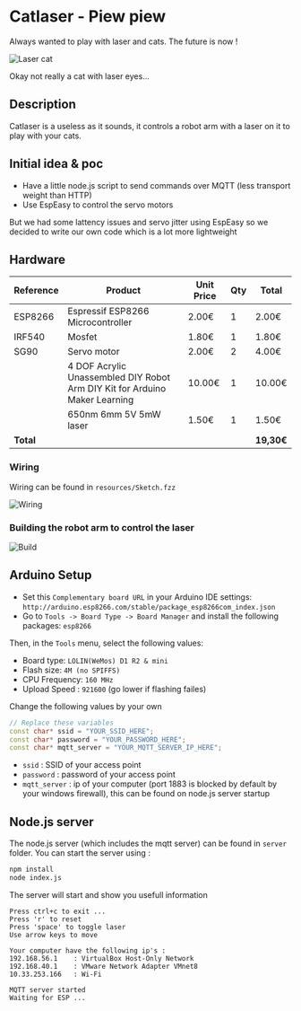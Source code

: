 # Catlaser - Piew piew

Always wanted to play with laser and cats. The future is now !

![Laser cat][laser_cat]

Okay not really a cat with laser eyes...

## Description
Catlaser is a useless as it sounds, it controls a robot arm with a laser on it to play with your cats.

## Initial idea & poc
- Have a little node.js script to send commands over MQTT (less transport weight than HTTP)
- Use EspEasy to control the servo motors

But we had some lattency issues and servo jitter using EspEasy so we decided to write our own code which is a lot more lightweight


## Hardware

| Reference | Product | Unit Price | Qty | Total |
| --------- | ------- | ---------- | --- | ----- |
| ESP8266   | Espressif ESP8266 Microcontroller | 2.00€ | 1 | 2.00€ |
| IRF540    | Mosfet | 1.80€ | 1 | 1.80€ |
| SG90      | Servo motor | 2.00€ | 2 | 4.00€ |
| | 4 DOF Acrylic Unassembled DIY Robot Arm DIY Kit for Arduino Maker Learning | 10.00€ | 1 | 10.00€ |
| | 650nm 6mm 5V 5mW laser | 1.50€ | 1 | 1.50€
| **Total**  | | |  | **19,30€**|


### Wiring

Wiring can be found in `resources/Sketch.fzz`

![Wiring][wiring]

### Building the robot arm to control the laser

![Build][build]

## Arduino Setup

* Set this `Complementary board URL` in your Arduino IDE settings: `http://arduino.esp8266.com/stable/package_esp8266com_index.json`
* Go to `Tools -> Board Type -> Board Manager` and install the following packages: `esp8266`

Then, in the `Tools` menu, select the following values:

* Board type: `LOLIN(WeMos) D1 R2 & mini`
* Flash size: `4M (no SPIFFS)`
* CPU Frequency: `160 MHz`
* Upload Speed : `921600` (go lower if flashing failes)

Change the following values by your own
```cpp
// Replace these variables
const char* ssid = "YOUR_SSID_HERE";
const char* password = "YOUR_PASSWORD_HERE";
const char* mqtt_server = "YOUR_MQTT_SERVER_IP_HERE";
```
- `ssid` : SSID of your access point
- `password` : password of your access point
- `mqtt_server` : ip of your computer (port 1883 is blocked by default by your windows firewall), this can be found on node.js server startup

## Node.js server
The node.js server (which includes the mqtt server) can be found in `server` folder.
You can start the server using :
```bash
npm install
node index.js
```

The server will start and show you usefull information
```
Press ctrl+c to exit ...
Press 'r' to reset
Press 'space' to toggle laser
Use arrow keys to move

Your computer have the following ip's :
192.168.56.1    : VirtualBox Host-Only Network
192.168.40.1    : VMware Network Adapter VMnet8
10.33.253.166   : Wi-Fi

MQTT server started
Waiting for ESP ...
```


[wiring]: https://raw.githubusercontent.com/martijnvanduijneveldt/catlaser/master/resources/Sketch_bb.jpg "Wiring"
[build]: https://raw.githubusercontent.com/martijnvanduijneveldt/catlaser/master/resources/build.jpg "Build"
[laser_cat]: https://pre00.deviantart.net/589d/th/pre/i/2017/071/e/2/laser_cat_by_hernanzuluaga-db21mnm.jpg "Laser cat by Hernanzuluaga" 